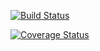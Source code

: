[![Build Status](https://travis-ci.org/hvongsachang/cs207test.svg?branch=master)](https://travis-ci.org/hvongsachang/cs207test.svg?branch=master)

[![Coverage Status](https://coveralls.io/repos/github/hvongsachang/cs207test/badge.svg)](https://coveralls.io/github/hvongsachang/cs207test)

